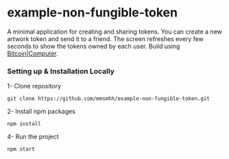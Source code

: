 # example-non-fungible-token

A minimal application for creating and sharing tokens. You can create a new artwork token and send it to a friend. The screen refreshes every few seconds to show the tokens owned by each user. Build using [Bitcoin|Computer](https://bitcoin-computer.gitbook.io/docs/).

### Setting up & Installation Locally

1- Clone repository

```
git clone https://github.com/mmsmhh/example-non-fungible-token.git
```

2- Install npm packages

```
npm install
```

4- Run the project

```
npm start
```
